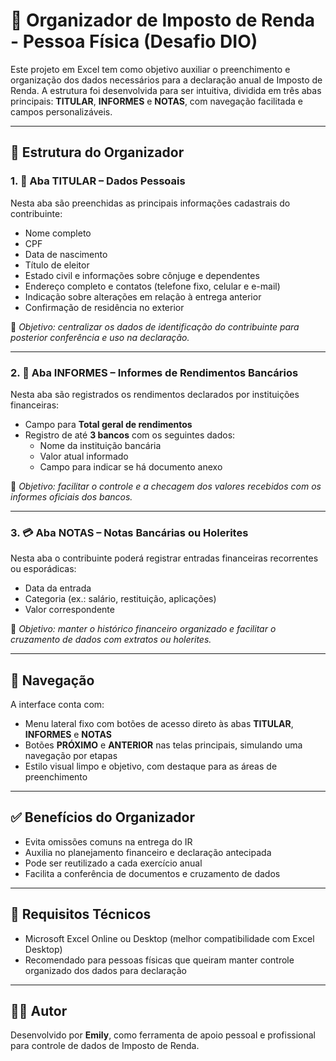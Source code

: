 # 🧾 Organizador de Imposto de Renda - Pessoa Física (Desafio DIO)

Este projeto em Excel tem como objetivo auxiliar o preenchimento e organização dos dados necessários para a declaração anual de Imposto de Renda. A estrutura foi desenvolvida para ser intuitiva, dividida em três abas principais: **TITULAR**, **INFORMES** e **NOTAS**, com navegação facilitada e campos personalizáveis.

---

## 📁 Estrutura do Organizador

### 1. 🧍 Aba **TITULAR** – Dados Pessoais

Nesta aba são preenchidas as principais informações cadastrais do contribuinte:

- Nome completo  
- CPF  
- Data de nascimento  
- Título de eleitor  
- Estado civil e informações sobre cônjuge e dependentes  
- Endereço completo e contatos (telefone fixo, celular e e-mail)  
- Indicação sobre alterações em relação à entrega anterior  
- Confirmação de residência no exterior  

🔹 *Objetivo: centralizar os dados de identificação do contribuinte para posterior conferência e uso na declaração.*

---

### 2. 🏦 Aba **INFORMES** – Informes de Rendimentos Bancários

Nesta aba são registrados os rendimentos declarados por instituições financeiras:

- Campo para **Total geral de rendimentos**
- Registro de até **3 bancos** com os seguintes dados:
  - Nome da instituição bancária
  - Valor atual informado
  - Campo para indicar se há documento anexo

🔹 *Objetivo: facilitar o controle e a checagem dos valores recebidos com os informes oficiais dos bancos.*

---

### 3. 💳 Aba **NOTAS** – Notas Bancárias ou Holerites

Nesta aba o contribuinte poderá registrar entradas financeiras recorrentes ou esporádicas:

- Data da entrada
- Categoria (ex.: salário, restituição, aplicações)
- Valor correspondente

🔹 *Objetivo: manter o histórico financeiro organizado e facilitar o cruzamento de dados com extratos ou holerites.*

---

## 🔁 Navegação

A interface conta com:
- Menu lateral fixo com botões de acesso direto às abas **TITULAR**, **INFORMES** e **NOTAS**
- Botões **PRÓXIMO** e **ANTERIOR** nas telas principais, simulando uma navegação por etapas
- Estilo visual limpo e objetivo, com destaque para as áreas de preenchimento

---

## ✅ Benefícios do Organizador

- Evita omissões comuns na entrega do IR
- Auxilia no planejamento financeiro e declaração antecipada
- Pode ser reutilizado a cada exercício anual
- Facilita a conferência de documentos e cruzamento de dados

---

## 📎 Requisitos Técnicos

- Microsoft Excel Online ou Desktop (melhor compatibilidade com Excel Desktop)
- Recomendado para pessoas físicas que queiram manter controle organizado dos dados para declaração

---

## 🧑‍💻 Autor

Desenvolvido por **Emily**, como ferramenta de apoio pessoal e profissional para controle de dados de Imposto de Renda.

